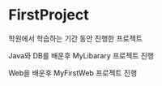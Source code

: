 # FirstProject
학원에서 학습하는 기간 동안 진행한 프로젝트

Java와 DB를 배운후 MyLibarary 프로젝트 진행

Web을 배운후 MyFirstWeb 프로젝트 진행
